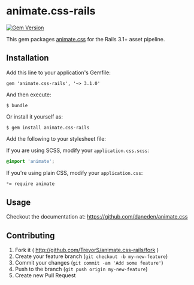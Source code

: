 # animate.css-rails

[![Gem Version](https://badge.fury.io/rb/animate.css-rails.png)](http://badge.fury.io/rb/animate.css-rails)

This gem packages [animate.css](https://github.com/daneden/animate.css) for the Rails 3.1+ asset pipeline.

## Installation

Add this line to your application's Gemfile:
```
gem 'animate.css-rails', '~> 3.1.0'
```

And then execute:
```
$ bundle
```

Or install it yourself as:
```
$ gem install animate.css-rails
```

Add the following to your stylesheet file:

If you are using SCSS, modify your `application.css.scss`:
```scss
@import 'animate';
```

If you're using plain CSS, modify your `application.css`:
```css
*= require animate
```

## Usage

Checkout the documentation at: https://github.com/daneden/animate.css

## Contributing

1. Fork it ( http://github.com/TrevorS/animate.css-rails/fork )
2. Create your feature branch (`git checkout -b my-new-feature`)
3. Commit your changes (`git commit -am 'Add some feature'`)
4. Push to the branch (`git push origin my-new-feature`)
5. Create new Pull Request

